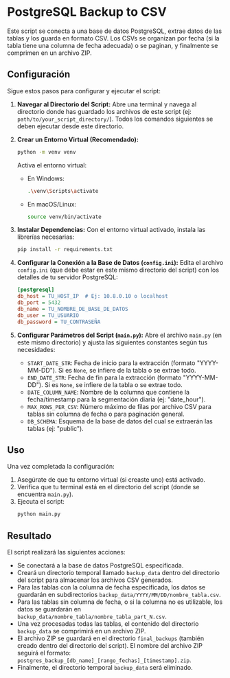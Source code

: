 # PostgreSQL Backup to CSV

Este script se conecta a una base de datos PostgreSQL, extrae datos de las tablas y los guarda en formato CSV. Los CSVs se organizan por fecha (si la tabla tiene una columna de fecha adecuada) o se paginan, y finalmente se comprimen en un archivo ZIP.

## Configuración

Sigue estos pasos para configurar y ejecutar el script:

1.  **Navegar al Directorio del Script:**
    Abre una terminal y navega al directorio donde has guardado los archivos de este script (ej: `path/to/your_script_directory/`). Todos los comandos siguientes se deben ejecutar desde este directorio.

2.  **Crear un Entorno Virtual (Recomendado):**
    ```bash
    python -m venv venv
    ```
    Activa el entorno virtual:
    *   En Windows:
        ```bash
        .\venv\Scripts\activate
        ```
    *   En macOS/Linux:
        ```bash
        source venv/bin/activate
        ```

3.  **Instalar Dependencias:**
    Con el entorno virtual activado, instala las librerías necesarias:
    ```bash
    pip install -r requirements.txt
    ```

4.  **Configurar la Conexión a la Base de Datos (`config.ini`):**
    Edita el archivo `config.ini` (que debe estar en este mismo directorio del script) con los detalles de tu servidor PostgreSQL:
    ```ini
    [postgresql]
    db_host = TU_HOST_IP  # Ej: 10.8.0.10 o localhost
    db_port = 5432
    db_name = TU_NOMBRE_DE_BASE_DE_DATOS
    db_user = TU_USUARIO
    db_password = TU_CONTRASEÑA
    ```

5.  **Configurar Parámetros del Script (`main.py`):**
    Abre el archivo `main.py` (en este mismo directorio) y ajusta las siguientes constantes según tus necesidades:
    *   `START_DATE_STR`: Fecha de inicio para la extracción (formato "YYYY-MM-DD"). Si es `None`, se infiere de la tabla o se extrae todo.
    *   `END_DATE_STR`: Fecha de fin para la extracción (formato "YYYY-MM-DD"). Si es `None`, se infiere de la tabla o se extrae todo.
    *   `DATE_COLUMN_NAME`: Nombre de la columna que contiene la fecha/timestamp para la segmentación diaria (ej: "date_hour").
    *   `MAX_ROWS_PER_CSV`: Número máximo de filas por archivo CSV para tablas sin columna de fecha o para paginación general.
    *   `DB_SCHEMA`: Esquema de la base de datos del cual se extraerán las tablas (ej: "public").

## Uso

Una vez completada la configuración:

1.  Asegúrate de que tu entorno virtual (si creaste uno) está activado.
2.  Verifica que tu terminal está en el directorio del script (donde se encuentra `main.py`).
3.  Ejecuta el script:
    ```bash
    python main.py
    ```

## Resultado

El script realizará las siguientes acciones:

*   Se conectará a la base de datos PostgreSQL especificada.
*   Creará un directorio temporal llamado `backup_data` dentro del directorio del script para almacenar los archivos CSV generados.
*   Para las tablas con la columna de fecha especificada, los datos se guardarán en subdirectorios `backup_data/YYYY/MM/DD/nombre_tabla.csv`.
*   Para las tablas sin columna de fecha, o si la columna no es utilizable, los datos se guardarán en `backup_data/nombre_tabla/nombre_tabla_part_N.csv`.
*   Una vez procesadas todas las tablas, el contenido del directorio `backup_data` se comprimirá en un archivo ZIP.
*   El archivo ZIP se guardará en el directorio `final_backups` (también creado dentro del directorio del script).
    El nombre del archivo ZIP seguirá el formato: `postgres_backup_[db_name]_[rango_fechas]_[timestamp].zip`.
*   Finalmente, el directorio temporal `backup_data` será eliminado.
